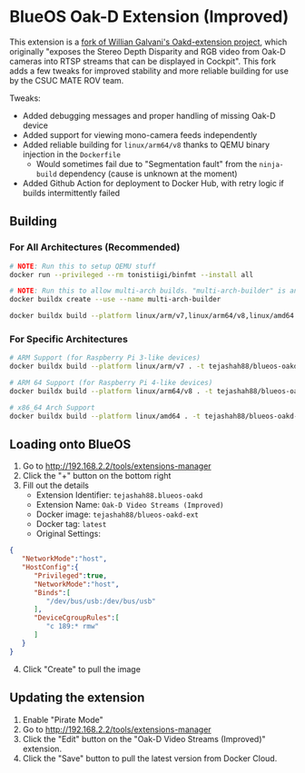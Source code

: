 # BlueOS Oak-D Extension (Improved)

This extension is a [fork of Willian Galvani's Oakd-extension project](https://github.com/Williangalvani/Oakd-extension), which originally "exposes the Stereo Depth Disparity and RGB video from Oak-D cameras into RTSP streams that can be displayed in Cockpit". This fork adds a few tweaks for improved stability and more reliable building for use by the CSUC MATE ROV team.

Tweaks:
- Added debugging messages and proper handling of missing Oak-D device
- Added support for viewing mono-camera feeds independently
- Added reliable building for `linux/arm64/v8` thanks to QEMU binary injection in the `Dockerfile`
  - Would sometimes fail due to "Segmentation fault" from the `ninja-build` dependency (cause is unknown at the moment)
- Added Github Action for deployment to Docker Hub, with retry logic if builds intermittently failed

## Building

### For All Architectures (Recommended)
```bash
# NOTE: Run this to setup QEMU stuff
docker run --privileged --rm tonistiigi/binfmt --install all

# NOTE: Run this to allow multi-arch builds. "multi-arch-builder" is an example name
docker buildx create --use --name multi-arch-builder

docker buildx build --platform linux/arm/v7,linux/arm64/v8,linux/amd64 . -t tejashah88/blueos-oakd-ext:latest --output type=image,push=false
```

### For Specific Architectures
```bash
# ARM Support (for Raspberry Pi 3-like devices)
docker buildx build --platform linux/arm/v7 . -t tejashah88/blueos-oakd-ext:latest --output type=image,push=false

# ARM 64 Support (for Raspberry Pi 4-like devices)
docker buildx build --platform linux/arm64/v8 . -t tejashah88/blueos-oakd-ext:latest --output type=image,push=false

# x86_64 Arch Support
docker buildx build --platform linux/amd64 . -t tejashah88/blueos-oakd-ext:latest --output type=image,push=false
```

## Loading onto BlueOS
1. Go to http://192.168.2.2/tools/extensions-manager
2. Click the "+" button on the bottom right
3. Fill out the details
    * Extension Identifier: `tejashah88.blueos-oakd`
    * Extension Name: `Oak-D Video Streams (Improved)`
    * Docker image: `tejashah88/blueos-oakd-ext`
    * Docker tag: `latest`
    * Original Settings:
```json
{
   "NetworkMode":"host",
   "HostConfig":{
      "Privileged":true,
      "NetworkMode":"host",
      "Binds":[
         "/dev/bus/usb:/dev/bus/usb"
      ],
      "DeviceCgroupRules":[
         "c 189:* rmw"
      ]
   }
}
```

4. Click "Create" to pull the image

## Updating the extension
1. Enable "Pirate Mode"
2. Go to http://192.168.2.2/tools/extensions-manager
3. Click the "Edit" button on the "Oak-D Video Streams (Improved)" extension.
4. Click the "Save" button to pull the latest version from Docker Cloud.

